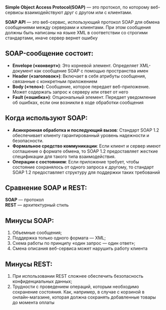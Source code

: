 **Simple Object Access Protocol(SOAP)** — это протокол, по которому веб-сервисы взаимодействуют друг с другом или с клиентами.

**SOAP API** — это веб-сервис, использующий протокол SOAP для обмена сообщениями между серверами и клиентами. При этом сообщения должны быть написаны на языке XML в соответствии со строгими стандартами, иначе сервер вернет ошибку

## SOAP-сообщение состоит:

- **Envelope («конверт»)**: Это корневой элемент. Определяет XML-документ как сообщение SOAP с помощью пространства имен 
- **Header («заголовок»)**: Включает в себя атрибуты сообщения, связанные с конкретным приложением 
- **Body («тело»)**: Сообщение, которое передает веб-приложение. Может содержать запрос к серверу или ответ от него 
- **Fault («ошибка»)**: Опциональный элемент. Передает уведомление об ошибках, если они возникли в ходе обработки сообщения

## Когда используют SOAP:

- **Асинхронная обработка и последующий вызов**: Стандарт SOAP 1.2 обеспечивает клиенту гарантированный уровень надежности и безопасности. 
- **Формальное средство коммуникации**: Если клиент и сервер имеют соглашение о формате обмена, то SOAP 1.2 предоставляет жесткие спецификации для такого типа взаимодействия. 
- **Операции с состоянием**: Если приложение требует, чтобы состояние сохранялось от одного запроса к другому, то стандарт SOAP 1.2 предоставляет структуру для поддержки таких требований

## Сравнение SOAP и REST:

**SOAP** — протокол  
**REST** — архитектурный стиль

## Минусы SOAP:

1) Объемные сообщения; 
2) Поддержка только одного формата — XML;
3) Схема работы по принципу «один запрос — один ответ»;
4) Смена описания веб-сервиса может нарушить работу клиента

## Минусы REST:

1) При использовании REST сложнее обеспечить безопасность конфиденциальных данных; 
2) Трудности с проведением операций, которым необходимо сохранение состояния. Как, например, в случае с корзиной в онлайн-магазине, которая должна сохранять добавленные товары до момента оплаты